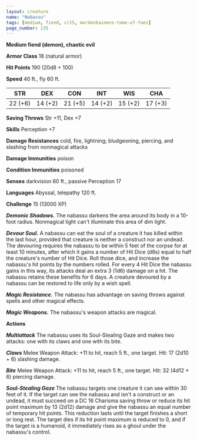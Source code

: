 ```yaml
---
layout: creature
name: "Nabassu"
tags: [medium, fiend, cr15, mordenkainens-tome-of-foes]
page_number: 135
---
```


**Medium fiend (demon), chaotic evil**

**Armor Class** 18 (natural armor)

**Hit Points** 190  (20d8 + 100)

**Speed** 40 ft., fly 60 ft.

|   STR   |   DEX   |   CON   |   INT   |   WIS   |   CHA   |
|:-------:|:-------:|:-------:|:-------:|:-------:|:-------:|
| 22 (+6) | 14 (+2) | 21 (+5) | 14 (+2) | 15 (+2) | 17 (+3) |

**Saving Throws** Str +11, Dex +7

**Skills** Perception +7

**Damage Resistances** cold, fire, lightning; bludgeoning, piercing, and slashing from nonmagical attacks

**Damage Immunities** poison

**Condition Immunities** poisoned

**Senses** darkvision 60 ft., passive Perception 17

**Languages** Abyssal, telepathy 120 ft.

**Challenge** 15 (13000 XP)

***Demonic Shadows.*** The nabassu darkens the area around its body in a 10-foot radius. Nonmagical light can't illuminate this area of dim light.

***Devour Soul.*** A nabassu can eat the soul of a creature it has killed within the last hour, provided that creature is neither a construct nor an undead. The devouring requires the nabassu to be within 5 feet of the corpse for at least 10 minutes, after which it gains a number of Hit Dice (d8s) equal to half the creature's number of Hit Dice. Roll those dice, and increase the nabassu's hit points by the numbers rolled. For every 4 Hit Dice the nabassu gains in this way, its attacks deal an extra 3 (1d6) damage on a hit. The nabassu retains these benefits for 6 days. A creature devoured by a nabassu can be restored to life only by a wish spell.

***Magic Resistance.*** The nabassu has advantage on saving throws against spells and other magical effects.

***Magic Weapons.*** The nabassu's weapon attacks are magical.

**Actions**

***Multiattack*** The nabassu uses its Soul-Stealing Gaze and makes two attacks: one with its claws and one with its bite.

***Claws*** Melee Weapon Attack: +11 to hit, reach 5 ft., one target. Hit: 17 (2d10 + 6) slashing damage.

***Bite*** Melee Weapon Attack: +11 to hit, reach 5 ft., one target. Hit: 32 (4d12 + 6) piercing damage.

***Soul-Stealing Gaze*** The nabassu targets one creature it can see within 30 feet of it. If the target can see the nabassu and isn't a construct or an undead, it must succeed on a DC 16 Charisma saving throw or reduce its hit point maximum by 13 (2d12) damage and give the nabassu an equal number of temporary hit points. This reduction lasts until the target finishes a short or long rest. The target dies if its hit point maximum is reduced to 0, and if the target is a humanoid, it immediately rises as a ghoul under the nabassu's control.